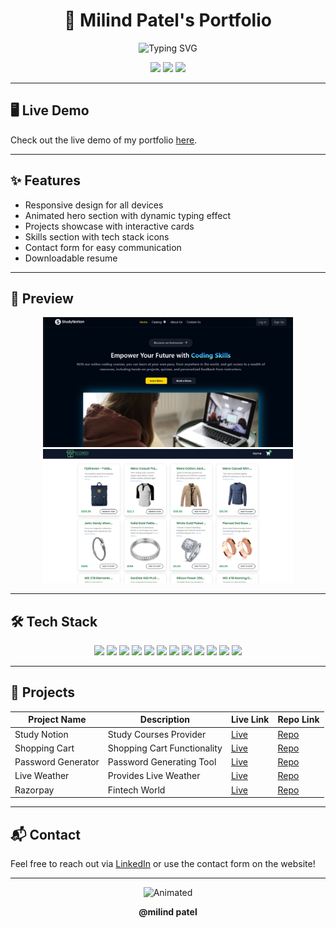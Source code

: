 <h1 align="center">
  🚀 Milind Patel's Portfolio
</h1>

<p align="center">
  <img src="https://readme-typing-svg.demolab.com?font=Kalam&size=30&pause=1000&color=E84949&center=true&vCenter=true&width=435&lines=Frontend+Developer;Web+Developer;UI-UX+Designer;Coder" alt="Typing SVG" />
</p>

<p align="center">
  <a href="https://github.com/iammilindpatel"><img src="https://img.shields.io/github/followers/iammilindpatel?style=social"></a>
  <a href="https://github.com/iammilindpatel/My-Portfolio_Milind"><img src="https://img.shields.io/github/stars/iammilindpatel/My-Portfolio_Milind?style=social"></a>
  <a href="https://github.com/iammilindpatel/My-Portfolio_Milind"><img src="https://img.shields.io/github/license/iammilindpatel/My-Portfolio_Milind"></a>
</p>

---

## 🖥️ Live Demo

Check out the live demo of my portfolio [here](#).

---

## ✨ Features

- Responsive design for all devices
- Animated hero section with dynamic typing effect
- Projects showcase with interactive cards
- Skills section with tech stack icons
- Contact form for easy communication
- Downloadable resume

---

## 📸 Preview

<p align="center">
  <img src="images/MyProjects/project01.png" width="400" alt="Project Preview" />
  <img src="images/MyProjects/project02.jpeg" width="400" alt="Project Preview" />
</p>

---

## 🛠️ Tech Stack

<p align="center">
  <img src="images/stack/HTML.png" height="40"/>
  <img src="images/stack/CSS.png" height="40"/>
  <img src="images/stack/Javascript.svg" height="40"/>
  <img src="images/stack/React.png" height="40"/>
  <img src="images/stack/NodeJs.svg" height="40"/>
  <img src="images/stack/Tailwind.png" height="40"/>
  <img src="images/stack/Bootstrap.svg" height="40"/>
  <img src="images/stack/Express.png" height="40"/>
  <img src="images/stack/Git.svg" height="40"/>
  <img src="images/stack/Github.svg" height="40"/>
  <img src="images/stack/MongoDB.svg" height="40"/>
  <img src="images/stack/Bash.svg" height="40"/>
</p>

---

## 📂 Projects

| Project Name         | Description                       | Live Link | Repo Link |
|----------------------|-----------------------------------|-----------|-----------|
| Study Notion         | Study Courses Provider            | [Live](https://github.com/iammilindpatel/Study-Notion) | [Repo](https://github.com/iammilindpatel/Study-Notion) |
| Shopping Cart        | Shopping Cart Functionality       | [Live](https://github.com/iammilindpatel/Shopping-Cart.git) | [Repo](https://github.com/iammilindpatel/Shopping-Cart.git) |
| Password Generator   | Password Generating Tool          | [Live](https://github.com/iammilindpatel/Password-Generator.git) | [Repo](https://github.com/iammilindpatel/Password-Generator.git) |
| Live Weather         | Provides Live Weather             | [Live](https://github.com/iammilindpatel/Live-Weather.git) | [Repo](https://github.com/iammilindpatel/Live-Weather.git) |
| Razorpay             | Fintech World                     | [Live](https://github.com/iammilindpatel/Razorpay.git) | [Repo](https://github.com/iammilindpatel/Razorpay.git) |

---

## 📬 Contact

Feel free to reach out via [LinkedIn](#) or use the contact form on the website!

---

<p align="center">
  <img src="https://media.giphy.com/media/3o7aD2saalBwwftBIY/giphy.gif" width="200" alt="Animated" />
</p>

<p align="center">
  <b>@milind patel</b>
</p>